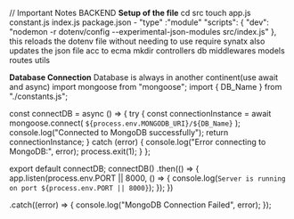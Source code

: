 // Important Notes BACKEND 
**Setup of the file**
cd src 
touch app.js constant.js index.js
package.json - "type" :"module"
"scripts": {
    "dev": "nodemon -r dotenv/config --experimental-json-modules src/index.js"
  },
  this reloads the dotenv file without needing to use require synatx also updates the json file acc to ecma
mkdir controllers db middlewares models routes utils 

**Database Connection**
Database is always in another continent(use await and async)
import mongoose from "mongoose";
import { DB_Name } from "./constants.js";

const connectDB = async () => {
  try {
    const connectionInstance = await mongoose.connect(
      `${process.env.MONGODB_URI}/${DB_Name}`
    );
    console.log("Connected to MongoDB successfully");
    return connectionInstance;
  } catch (error) {
    console.log("Error connecting to MongoDB:", error);
    process.exit(1);
  }
};

export default connectDB;
connectDB()
  .then(() => {
    app.listen(process.env.PORT || 8000, () => {
      console.log(`Server is running on port ${process.env.PORT || 8000}`);
    });
  })

  .catch((error) => {
    console.log("MongoDB Connection Failed", error);
  });